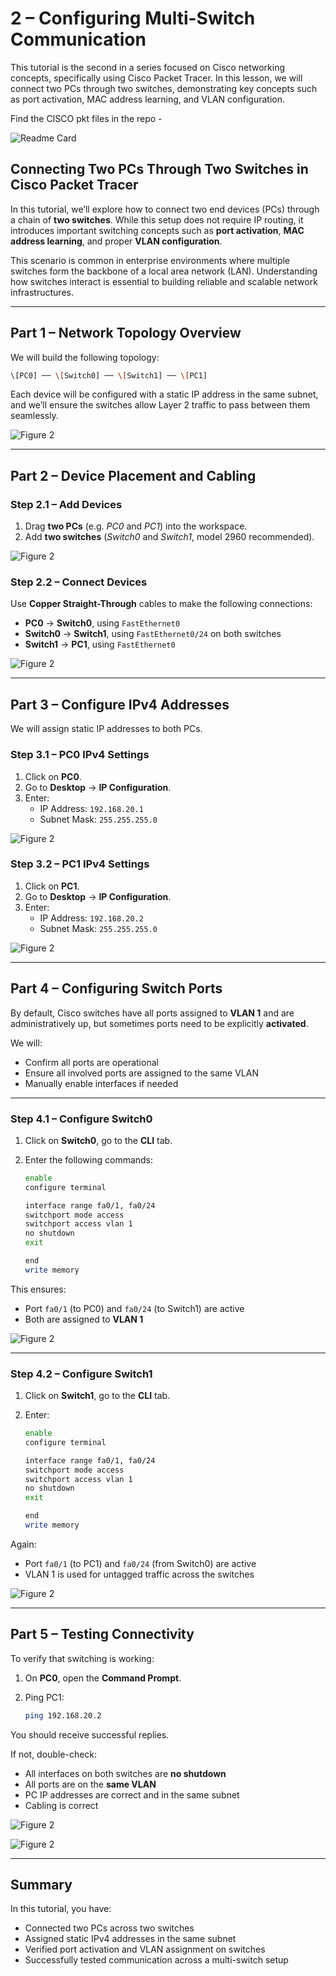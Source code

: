 # 2 – Configuring Multi-Switch Communication  

This tutorial is the second in a series focused on Cisco networking concepts, specifically using Cisco Packet Tracer. In this lesson, we will connect two PCs through two switches, demonstrating key concepts such as port activation, MAC address learning, and VLAN configuration.

Find the CISCO pkt files in the repo -

![Readme Card](https://github-readme-stats.vercel.app/api/pin/?username=breezy-codes&repo=CISCO-Packet-Tracer-Files=true&)

## Connecting Two PCs Through Two Switches in Cisco Packet Tracer

In this tutorial, we’ll explore how to connect two end devices (PCs) through a chain of **two switches**. While this setup does not require IP routing, it introduces important switching concepts such as **port activation**, **MAC address learning**, and proper **VLAN configuration**.

This scenario is common in enterprise environments where multiple switches form the backbone of a local area network (LAN). Understanding how switches interact is essential to building reliable and scalable network infrastructures.

---

## Part 1 – Network Topology Overview

We will build the following topology:

```bash
\[PC0] ── \[Switch0] ── \[Switch1] ── \[PC1]
```

Each device will be configured with a static IP address in the same subnet, and we’ll ensure the switches allow Layer 2 traffic to pass between them seamlessly.

![Figure 2](../../img/cisco-tutorials/tutorial-2/fig2.png)

---

## Part 2 – Device Placement and Cabling

### Step 2.1 – Add Devices

1. Drag **two PCs** (e.g. *PC0* and *PC1*) into the workspace.
2. Add **two switches** (*Switch0* and *Switch1*, model 2960 recommended).

![Figure 2](../../img/cisco-tutorials/tutorial-2/fig1.png)

### Step 2.2 – Connect Devices

Use **Copper Straight-Through** cables to make the following connections:

- **PC0** → **Switch0**, using `FastEthernet0`
- **Switch0** → **Switch1**, using `FastEthernet0/24` on both switches
- **Switch1** → **PC1**, using `FastEthernet0`

![Figure 2](../../img/cisco-tutorials/tutorial-2/fig2.png)

---

## Part 3 – Configure IPv4 Addresses

We will assign static IP addresses to both PCs.

### Step 3.1 – PC0 IPv4 Settings

1. Click on **PC0**.
2. Go to **Desktop** → **IP Configuration**.
3. Enter:
   - IP Address: `192.168.20.1`
   - Subnet Mask: `255.255.255.0`

![Figure 2](../../img/cisco-tutorials/tutorial-2/fig3.png)

### Step 3.2 – PC1 IPv4 Settings

1. Click on **PC1**.
2. Go to **Desktop** → **IP Configuration**.
3. Enter:
   - IP Address: `192.168.20.2`
   - Subnet Mask: `255.255.255.0`

![Figure 2](../../img/cisco-tutorials/tutorial-2/fig4.png)

---

## Part 4 – Configuring Switch Ports

By default, Cisco switches have all ports assigned to **VLAN 1** and are administratively up, but sometimes ports need to be explicitly **activated**.

We will:

- Confirm all ports are operational
- Ensure all involved ports are assigned to the same VLAN
- Manually enable interfaces if needed

---

### Step 4.1 – Configure Switch0

1. Click on **Switch0**, go to the **CLI** tab.
2. Enter the following commands:

   ```bash
   enable
   configure terminal

   interface range fa0/1, fa0/24
   switchport mode access
   switchport access vlan 1
   no shutdown
   exit

   end
   write memory
    ```

This ensures:

- Port `fa0/1` (to PC0) and `fa0/24` (to Switch1) are active
- Both are assigned to **VLAN 1**

![Figure 2](../../img/cisco-tutorials/tutorial-2/fig5.png)

---

### Step 4.2 – Configure Switch1

1. Click on **Switch1**, go to the **CLI** tab.
2. Enter:

   ```bash
   enable
   configure terminal

   interface range fa0/1, fa0/24
   switchport mode access
   switchport access vlan 1
   no shutdown
   exit

   end
   write memory
   ```

Again:

- Port `fa0/1` (to PC1) and `fa0/24` (from Switch0) are active
- VLAN 1 is used for untagged traffic across the switches

![Figure 2](../../img/cisco-tutorials/tutorial-2/fig6.png)

---

## Part 5 – Testing Connectivity

To verify that switching is working:

1. On **PC0**, open the **Command Prompt**.
2. Ping PC1:

   ```bash
   ping 192.168.20.2
   ```

You should receive successful replies.

If not, double-check:

- All interfaces on both switches are **no shutdown**
- All ports are on the **same VLAN**
- PC IP addresses are correct and in the same subnet
- Cabling is correct

![Figure 2](../../img/cisco-tutorials/tutorial-2/fig7.png)

![Figure 2](../../img/cisco-tutorials/tutorial-2/fig8.png)

---

## Summary

In this tutorial, you have:

- Connected two PCs across two switches
- Assigned static IPv4 addresses in the same subnet
- Verified port activation and VLAN assignment on switches
- Successfully tested communication across a multi-switch setup
